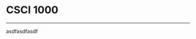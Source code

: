 # CSCI 1000

--------------------------------------------------------------------------------

asdfasdfasdf
